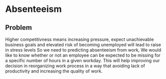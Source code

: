 # Absenteeism


## Problem

Higher competitivness means increasing pressure, expect unachievable business goals and elevated risk of becoming unemployed will lead to raise in stress levels
So we need to predicting absenteeism from work, We would like to know whether or not an employee can be expected to be missing for a specific number of hours in a given workday.
This will help improving our decision in reorganizing work process in a way that avoiding lack of productivity and increasing the quality of work.
